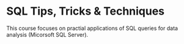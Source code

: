 # SQL Tips, Tricks & Techniques

This course focuses on practial applications of SQL queries for data analysis (Micorsoft SQL Server).